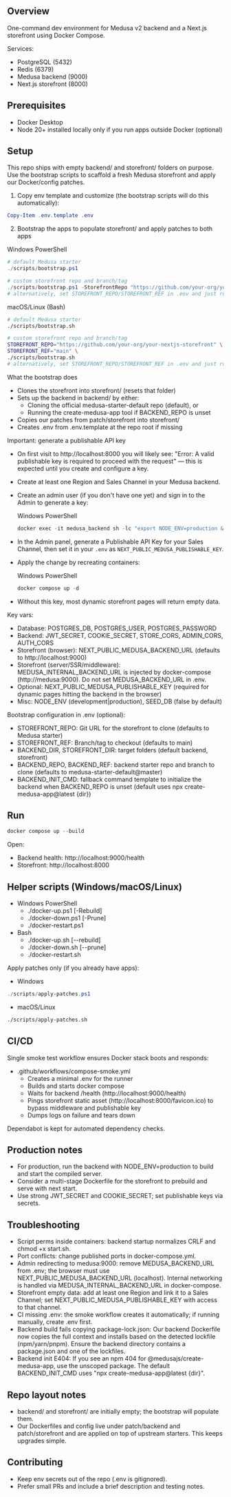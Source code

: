 ## Overview

One-command dev environment for Medusa v2 backend and a Next.js storefront using Docker Compose.

Services:
- PostgreSQL (5432)
- Redis (6379)
- Medusa backend (9000)
- Next.js storefront (8000)

## Prerequisites
- Docker Desktop
- Node 20+ installed locally only if you run apps outside Docker (optional)

## Setup
This repo ships with empty backend/ and storefront/ folders on purpose. Use the bootstrap scripts to scaffold a fresh Medusa storefront and apply our Docker/config patches.

1) Copy env template and customize (the bootstrap scripts will do this automatically):
```powershell
Copy-Item .env.template .env
```

2) Bootstrap the apps to populate storefront/ and apply patches to both apps

Windows PowerShell
```powershell
# default Medusa starter
./scripts/bootstrap.ps1

# custom storefront repo and branch/tag
./scripts/bootstrap.ps1 -StorefrontRepo "https://github.com/your-org/your-nextjs-storefront" -StorefrontRef "main"
# alternatively, set STOREFRONT_REPO/STOREFRONT_REF in .env and just run ./scripts/bootstrap.ps1
```

macOS/Linux (Bash)
```bash
# default Medusa starter
./scripts/bootstrap.sh

# custom storefront repo and branch/tag
STOREFRONT_REPO="https://github.com/your-org/your-nextjs-storefront" \
STOREFRONT_REF="main" \
./scripts/bootstrap.sh
# alternatively, set STOREFRONT_REPO/STOREFRONT_REF in .env and just run ./scripts/bootstrap.sh
```

What the bootstrap does
- Clones the storefront into storefront/ (resets that folder)
- Sets up the backend in backend/ by either:
	- Cloning the official medusa-starter-default repo (default), or
	- Running the create-medusa-app tool if BACKEND_REPO is unset
- Copies our patches from patch/storefront into storefront/
- Creates .env from .env.template at the repo root if missing

Important: generate a publishable API key
- On first visit to http://localhost:8000 you will likely see: "Error: A valid publishable key is required to proceed with the request" — this is expected until you create and configure a key.
- Create at least one Region and Sales Channel in your Medusa backend.
- Create an admin user (if you don't have one yet) and sign in to the Admin to generate a key:

	Windows PowerShell
	```powershell
	docker exec -it medusa_backend sh -lc "export NODE_ENV=production && npx medusa user --email admin@example.com --password 'test1234'"
	```

- In the Admin panel, generate a Publishable API Key for your Sales Channel, then set it in your `.env` as `NEXT_PUBLIC_MEDUSA_PUBLISHABLE_KEY`.
- Apply the change by recreating containers:

	Windows PowerShell
	```powershell
	docker compose up -d
	```

- Without this key, most dynamic storefront pages will return empty data.

Key vars:
- Database: POSTGRES_DB, POSTGRES_USER, POSTGRES_PASSWORD
- Backend: JWT_SECRET, COOKIE_SECRET, STORE_CORS, ADMIN_CORS, AUTH_CORS
- Storefront (browser): NEXT_PUBLIC_MEDUSA_BACKEND_URL (defaults to http://localhost:9000)
- Storefront (server/SSR/middleware): MEDUSA_INTERNAL_BACKEND_URL is injected by docker-compose (http://medusa:9000). Do not set MEDUSA_BACKEND_URL in .env.
- Optional: NEXT_PUBLIC_MEDUSA_PUBLISHABLE_KEY (required for dynamic pages hitting the backend in the browser)
- Misc: NODE_ENV (development|production), SEED_DB (false by default)

Bootstrap configuration in .env (optional):
- STOREFRONT_REPO: Git URL for the storefront to clone (defaults to Medusa starter)
- STOREFRONT_REF: Branch/tag to checkout (defaults to main)
- BACKEND_DIR, STOREFRONT_DIR: target folders (default backend, storefront)
- BACKEND_REPO, BACKEND_REF: backend starter repo and branch to clone (defaults to medusa-starter-default@master)
- BACKEND_INIT_CMD: fallback command template to initialize the backend when BACKEND_REPO is unset (default uses npx create-medusa-app@latest {dir})

## Run
```powershell
docker compose up --build
```

Open:
- Backend health: http://localhost:9000/health
- Storefront: http://localhost:8000

## Helper scripts (Windows/macOS/Linux)
- Windows PowerShell
	- ./docker-up.ps1 [-Rebuild]
	- ./docker-down.ps1 [-Prune]
	- ./docker-restart.ps1
- Bash
	- ./docker-up.sh [--rebuild]
	- ./docker-down.sh [--prune]
	- ./docker-restart.sh

Apply patches only (if you already have apps):

- Windows
```powershell
./scripts/apply-patches.ps1
```

- macOS/Linux
```bash
./scripts/apply-patches.sh
```

## CI/CD
Single smoke test workflow ensures Docker stack boots and responds:
- .github/workflows/compose-smoke.yml
	- Creates a minimal .env for the runner
	- Builds and starts docker compose
	- Waits for backend /health (http://localhost:9000/health)
	- Pings storefront static asset (http://localhost:8000/favicon.ico) to bypass middleware and publishable key
	- Dumps logs on failure and tears down

Dependabot is kept for automated dependency checks.

## Production notes
- For production, run the backend with NODE_ENV=production to build and start the compiled server.
- Consider a multi-stage Dockerfile for the storefront to prebuild and serve with next start.
- Use strong JWT_SECRET and COOKIE_SECRET; set publishable keys via secrets.

## Troubleshooting
- Script perms inside containers: backend startup normalizes CRLF and chmod +x start.sh.
- Port conflicts: change published ports in docker-compose.yml.
- Admin redirecting to medusa:9000: remove MEDUSA_BACKEND_URL from .env; the browser must use NEXT_PUBLIC_MEDUSA_BACKEND_URL (localhost). Internal networking is handled via MEDUSA_INTERNAL_BACKEND_URL in docker-compose.
- Storefront empty data: add at least one Region and link it to a Sales Channel; set NEXT_PUBLIC_MEDUSA_PUBLISHABLE_KEY with access to that channel.
- CI missing .env: the smoke workflow creates it automatically; if running manually, create .env first.
- Backend build fails copying package-lock.json: Our backend Dockerfile now copies the full context and installs based on the detected lockfile (npm/yarn/pnpm). Ensure the backend directory contains a package.json and one of the lockfiles.
- Backend init E404: If you see an npm 404 for @medusajs/create-medusa-app, use the unscoped package. The default BACKEND_INIT_CMD uses "npx create-medusa-app@latest {dir}".

## Repo layout notes
- backend/ and storefront/ are initially empty; the bootstrap will populate them.
- Our Dockerfiles and config live under patch/backend and patch/storefront and are applied on top of upstream starters. This keeps upgrades simple.

## Contributing
- Keep env secrets out of the repo (.env is gitignored).
- Prefer small PRs and include a brief description and testing notes.
